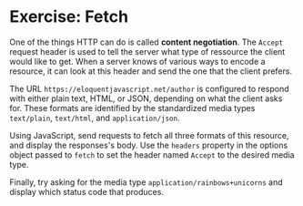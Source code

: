# Exercise: Fetch

One of the things HTTP can do is called **content negotiation**. The
`Accept` request header is used to tell the server what type of
ressource the client would like to get. When a server knows of various
ways to encode a resource, it can look at this header and send the one
that the client prefers.

The URL `https://eloquentjavascript.net/author` is configured to respond
with either plain text, HTML, or JSON, depending on what the client asks
for. These formats are identified by the standardized media types
`text/plain`, `text/html`, and `application/json`.

Using JavaScript, send requests to fetch all three formats of this
resource, and display the responses's body. Use the `headers` property
in the options object passed to `fetch` to set the header named `Accept`
to the desired media type.

Finally, try asking for the media type `application/rainbows+unicorns`
and display which status code that produces.
